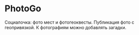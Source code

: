 # PhotoGo
Социалочка: фото мест и фотогеоквесты.
Публикация фото с геопривязкой. К фотографиям можно добавлять загадки.
